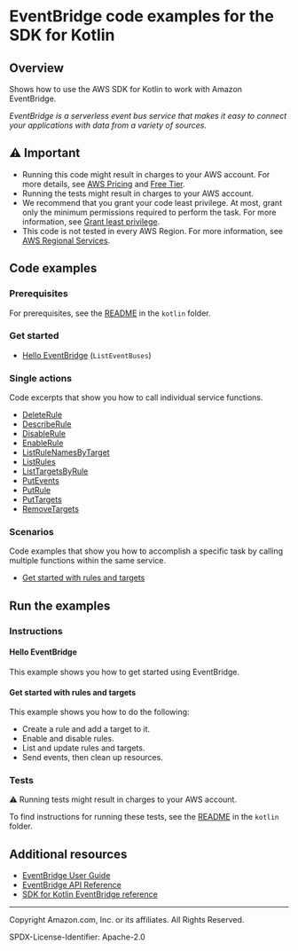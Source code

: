 # EventBridge code examples for the SDK for Kotlin

## Overview

Shows how to use the AWS SDK for Kotlin to work with Amazon EventBridge.

<!--custom.overview.start-->
<!--custom.overview.end-->

_EventBridge is a serverless event bus service that makes it easy to connect your applications with data from a variety of sources._

## ⚠ Important

* Running this code might result in charges to your AWS account. For more details, see [AWS Pricing](https://aws.amazon.com/pricing/) and [Free Tier](https://aws.amazon.com/free/).
* Running the tests might result in charges to your AWS account.
* We recommend that you grant your code least privilege. At most, grant only the minimum permissions required to perform the task. For more information, see [Grant least privilege](https://docs.aws.amazon.com/IAM/latest/UserGuide/best-practices.html#grant-least-privilege).
* This code is not tested in every AWS Region. For more information, see [AWS Regional Services](https://aws.amazon.com/about-aws/global-infrastructure/regional-product-services).

<!--custom.important.start-->
<!--custom.important.end-->

## Code examples

### Prerequisites

For prerequisites, see the [README](../../README.md#Prerequisites) in the `kotlin` folder.


<!--custom.prerequisites.start-->
<!--custom.prerequisites.end-->

### Get started

- [Hello EventBridge](src/main/kotlin/com/kotlin/eventbridge/HelloEventBridge.kt#L5) (`ListEventBuses`)


### Single actions

Code excerpts that show you how to call individual service functions.

- [DeleteRule](src/main/kotlin/com/kotlin/eventbridge/EventbridgeMVP.kt#L323)
- [DescribeRule](src/main/kotlin/com/kotlin/eventbridge/EventbridgeMVP.kt#L457)
- [DisableRule](src/main/kotlin/com/kotlin/eventbridge/EventbridgeMVP.kt#L470)
- [EnableRule](src/main/kotlin/com/kotlin/eventbridge/EventbridgeMVP.kt#L470)
- [ListRuleNamesByTarget](src/main/kotlin/com/kotlin/eventbridge/EventbridgeMVP.kt#L514)
- [ListRules](src/main/kotlin/com/kotlin/eventbridge/EventbridgeMVP.kt#L612)
- [ListTargetsByRule](src/main/kotlin/com/kotlin/eventbridge/EventbridgeMVP.kt#L529)
- [PutEvents](src/main/kotlin/com/kotlin/eventbridge/EventbridgeMVP.kt#L361)
- [PutRule](src/main/kotlin/com/kotlin/eventbridge/CreateRuleSchedule.kt#L49)
- [PutTargets](src/main/kotlin/com/kotlin/eventbridge/EventbridgeMVP.kt#L544)
- [RemoveTargets](src/main/kotlin/com/kotlin/eventbridge/EventbridgeMVP.kt#L335)

### Scenarios

Code examples that show you how to accomplish a specific task by calling multiple
functions within the same service.

- [Get started with rules and targets](src/main/kotlin/com/kotlin/eventbridge/EventbridgeMVP.kt)


<!--custom.examples.start-->
<!--custom.examples.end-->

## Run the examples

### Instructions


<!--custom.instructions.start-->
<!--custom.instructions.end-->

#### Hello EventBridge

This example shows you how to get started using EventBridge.



#### Get started with rules and targets

This example shows you how to do the following:

- Create a rule and add a target to it.
- Enable and disable rules.
- List and update rules and targets.
- Send events, then clean up resources.

<!--custom.scenario_prereqs.eventbridge_Scenario_GettingStarted.start-->
<!--custom.scenario_prereqs.eventbridge_Scenario_GettingStarted.end-->


<!--custom.scenarios.eventbridge_Scenario_GettingStarted.start-->
<!--custom.scenarios.eventbridge_Scenario_GettingStarted.end-->

### Tests

⚠ Running tests might result in charges to your AWS account.


To find instructions for running these tests, see the [README](../../README.md#Tests)
in the `kotlin` folder.



<!--custom.tests.start-->
<!--custom.tests.end-->

## Additional resources

- [EventBridge User Guide](https://docs.aws.amazon.com/eventbridge/latest/userguide/eb-what-is.html)
- [EventBridge API Reference](https://docs.aws.amazon.com/eventbridge/latest/APIReference/Welcome.html)
- [SDK for Kotlin EventBridge reference](https://sdk.amazonaws.com/kotlin/api/latest/eventbridge/index.html)

<!--custom.resources.start-->
<!--custom.resources.end-->

---

Copyright Amazon.com, Inc. or its affiliates. All Rights Reserved.

SPDX-License-Identifier: Apache-2.0